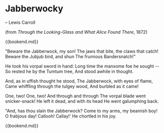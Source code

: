 # Jabberwocky

– Lewis Carroll

(from _Through the Looking-Glass and What Alice Found There_, 1872)

{{bookend.md}}

"Beware the Jabberwock, my son!
  The jaws that bite, the claws that catch!
Beware the Jubjub bird, and shun
  The frumious Bandersnatch!"

He took his vorpal sword in hand:
  Long time the manxome foe he sought --
So rested he by the Tumtum tree,
  And stood awhile in thought.

And, as in uffish thought he stood,
  The Jabberwock, with eyes of flame,
Came whiffling through the tulgey wood,
  And burbled as it came!

One, two! One, two! And through and through
  The vorpal blade went snicker-snack!
He left it dead, and with its head
  He went galumphing back.

"And, has thou slain the Jabberwock?
  Come to my arms, my beamish boy!
O frabjous day! Callooh! Callay!'
  He chortled in his joy.

{{bookend.md}}
